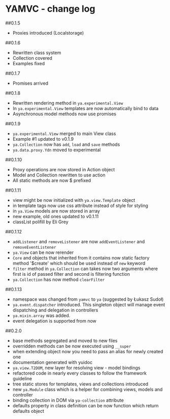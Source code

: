 YAMVC - change log
=============

##0.1.5
* Proxies introduced (Localstorage)

##0.1.6
* Rewritten class system
* Collection covered
* Examples fixed

##0.1.7
* Promises arrived

##0.1.8
* Rewritten rendering method in `ya.experimental.View`
* In `ya.experimental.View` templates are now automatically bind to data
* Asynchronous model methods now use promises

##0.1.9
* `ya.experimental.View` merged to main View class
* Example #1 updated to v0.1.9
* `ya.Collection` now has `add`, `load` and `save` methods
* `ya.data.proxy.Ydn` moved to experimental

##0.1.10
* Proxy operations are now stored in Action object
* Model and Collection rewritten to use action
* All static methods are now $ prefixed

##0.1.11
* view might be now initialized with `ya.view.Template` object
* in template tags now use css attribute instead of style for styling
* in `ya.View` models are now stored in array
* new example, old ones updated to v0.1.11
* classList polifill by Eli Grey

##0.1.12
* `addListener` and `removeListener` are now `addEventListener` and `removeEventListener`
* `ya.View` can be now rerender
* `Core` and objects that inherited from it contains now static factory method '$create' which should be used instead of
`new` keyword
* `filter` method in `ya.Collection` can takes now two arguments where first is id of passed filter and second is
filtering function
* `ya.Collection` has now method `clearFilter`

##0.1.13
* namespace was changed from `yamvc` to `ya` (suggested by Łukasz Sudoł)
* `ya.event.dispatcher` introduced. This singleton object will manage event dispatching and delegation in controllers
* `ya.mixin.array` was added.
* event delegation is supported from now

##0.2.0
* base methods segregated and moved to new files
* overridden methods can be now executed using `__super`
* when extending object now you need to pass an alias for newly created one
* documentation generated with yuidoc
* `ya.view.T2DOM`, new layer for resolving view - model bindings
* refactored code in nearly every classes to follow the framework guideline
* tree static stores for templates, views and collections introduced
* new `ya.Module` class which is a helper for combining views, models and controller
* binding collection in DOM via `ya-collection` attribute
* defaults property in class definition can be now function which return defaults object